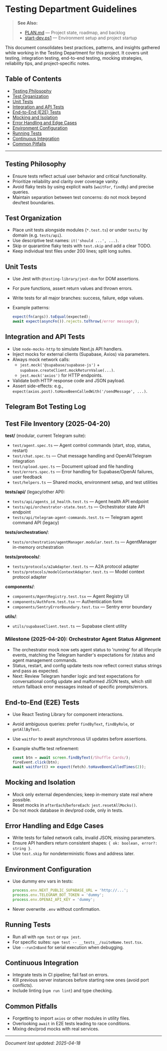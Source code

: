 # Testing Department Guidelines

> **See Also:**
> - [PLAN.md](./PLAN.md) — Project state, roadmap, and backlog
> - [start-dev.ps1](./start-dev.ps1) — Environment setup and project startup

This document consolidates best practices, patterns, and insights gathered while working in the Testing Department for this project. It covers unit testing, integration testing, end-to-end testing, mocking strategies, reliability tips, and project-specific notes.

## Table of Contents

- [Testing Philosophy](#testing-philosophy)
- [Test Organization](#test-organization)
- [Unit Tests](#unit-tests)
- [Integration and API Tests](#integration-and-api-tests)
- [End-to-End (E2E) Tests](#end-to-end-e2e-tests)
- [Mocking and Isolation](#mocking-and-isolation)
- [Error Handling and Edge Cases](#error-handling-and-edge-cases)
- [Environment Configuration](#environment-configuration)
- [Running Tests](#running-tests)
- [Continuous Integration](#continuous-integration)
- [Common Pitfalls](#common-pitfalls)

---

## Testing Philosophy

- Ensure tests reflect actual user behavior and critical functionality.
- Prioritize reliability and clarity over coverage vanity.
- Avoid flaky tests by using explicit waits (`waitFor`, `findBy`) and precise queries.
- Maintain separation between test concerns: do not mock beyond dev/test boundaries.

## Test Organization

- Place unit tests alongside modules (`*.test.ts`) or under `tests/` by domain (e.g. `tests/api`).
- Use descriptive test names: `it('should ...', ...)`.
- Skip or quarantine flaky tests with `test.skip` and add a clear TODO.
- Keep individual test files under 200 lines; split long suites.

## Unit Tests

- Use Jest with `@testing-library/jest-dom` for DOM assertions.
- For pure functions, assert return values and thrown errors.
- Write tests for all major branches: success, failure, edge values.

- Example patterns:

  ```ts
  expect(fn(args)).toEqual(expected);
  await expect(asyncFn()).rejects.toThrow(/error message/);
  ```


## Integration and API Tests

- Use `node-mocks-http` to simulate Next.js API handlers.
- Inject mocks for external clients (Supabase, Axios) via parameters.
- Always mock network calls:
  - `jest.mock('@supabase/supabase-js')` + `supabase.createClient.mockReturnValue(...)`.
  - `jest.mock('axios')` for HTTP endpoints.
- Validate both HTTP response code and JSON payload.
- Assert side-effects: e.g., `expect(axios.post).toHaveBeenCalledWith('/sendMessage', ...)`.

## Telegram Bot Testing Log

## Test File Inventory (2025-04-20)

**test/** (modular, current Telegram suite):
- `test/agent.spec.ts` — Agent control commands (start, stop, status, restart)
- `test/chat.spec.ts` — Chat message handling and OpenAI/Telegram integration
- `test/upload.spec.ts` — Document upload and file handling
- `test/errors.spec.ts` — Error handling for Supabase/OpenAI failures, user feedback
- `test/helpers.ts` — Shared mocks, environment setup, and test utilities

**tests/api/** (legacy/other API):
- `tests/api/agents_id_health.test.ts` — Agent health API endpoint
- `tests/api/orchestrator-state.test.ts` — Orchestrator state API endpoint
- `tests/api/telegram-agent-commands.test.ts` — Telegram agent command API (legacy)

**tests/orchestration/**:
- `tests/orchestration/agentManager.modular.test.ts` — AgentManager in-memory orchestration

**tests/protocols/**:
- `tests/protocols/a2aAdapter.test.ts` — A2A protocol adapter
- `tests/protocols/modelContextAdapter.test.ts` — Model context protocol adapter

**components/**:
- `components/AgentRegistry.test.tsx` — Agent Registry UI
- `components/AuthForm.test.tsx` — Authentication form
- `components/SentryErrorBoundary.test.tsx` — Sentry error boundary

**utils/**:
- `utils/supabaseClient.test.ts` — Supabase client utility


### Milestone (2025-04-20): Orchestrator Agent Status Alignment
- The orchestrator mock now sets agent status to 'running' for all lifecycle events, matching the Telegram handler's expectations for /status and agent management commands.
- Status, restart, and config update tests now reflect correct status strings and pass as expected.
- Next: Review Telegram handler logic and test expectations for conversational config update and malformed JSON tests, which still return fallback error messages instead of specific prompts/errors.

## End-to-End (E2E) Tests

- Use React Testing Library for component interactions.
- Avoid ambiguous queries: prefer `findByText`, `findByRole`, or `getAllByText`.
- Use `waitFor` to await asynchronous UI updates before assertions.

- Example shuffle test refinement:

  ```ts
  const btn = await screen.findByText(/Shuffle Cards/);
  fireEvent.click(btn);
  await waitFor(() => expect(fetch).toHaveBeenCalledTimes(2));
  ```


## Mocking and Isolation

- Mock only external dependencies; keep in-memory state real where possible.
- Reset mocks in `afterEach`/`beforeEach`: `jest.resetAllMocks()`.
- Do not mock database in dev/prod code, only in tests.

## Error Handling and Edge Cases

- Write tests for failed network calls, invalid JSON, missing parameters.
- Ensure API handlers return consistent shapes: `{ ok: boolean, error?: string }`.
- Use `test.skip` for nondeterministic flows and address later.

## Environment Configuration

- Use dummy env vars in tests:

  ```js
  process.env.NEXT_PUBLIC_SUPABASE_URL = 'http://...';
  process.env.TELEGRAM_BOT_TOKEN = 'dummy';
  process.env.OPENAI_API_KEY = 'dummy';
  ```

- Never overwrite `.env` without confirmation.

## Running Tests

- Run all with `npm test` or `npx jest`.
- For specific suites: `npm test -- __tests__/suiteName.test.tsx`.
- Use `--runInBand` for serial execution when debugging.

## Continuous Integration

- Integrate tests in CI pipeline; fail fast on errors.
- Kill previous server instances before starting new ones (avoid port conflicts).
- Include linting (`npm run lint`) and type checking.

## Common Pitfalls

- Forgetting to import `axios` or other modules in utility files.
- Overlooking `await` in E2E tests leading to race conditions.
- Mixing dev/prod mocks with real services.

---

*Document last updated: 2025-04-18*

